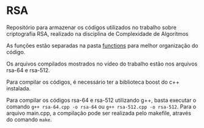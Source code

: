 # RSA

Repositório para armazenar os códigos utilizados no trabalho sobre criptografia RSA, realizado na disciplina de Complexidade de Algoritmos

As funções estão separadas na pasta [functions](functions) para melhor organização do código.

Os arquivos compilados mostrados no vídeo do trabalho estão nos arquivos rsa-64 e rsa-512.

Para compilar os códigos, é necessário ter a biblioteca boost do c++ instalada.

Para compilar os códigos rsa-64 e rsa-512 utilizando g++, basta executar o comando ```g++ rsa-64.cpp -o rsa-64``` ou ```g++ rsa-512.cpp -o rsa-512```. Para o arquivo main.cpp, a compilação pode ser realizada pelo makefile, através do comando ```make```.
